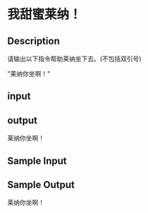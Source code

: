 # 我甜蜜莱纳！

## Description
请输出以下指令帮助莱纳坐下去。(不包括双引号)

"莱纳你坐啊！"
## input

## output

莱纳你坐啊！

## Sample Input

## Sample Output
莱纳你坐啊！
